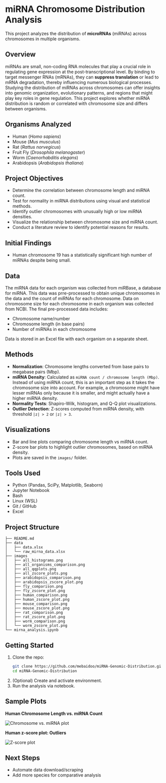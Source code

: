 # miRNA Chromosome Distribution Analysis

This project analyzes the distribution of **microRNAs** (miRNAs) across chromosomes in multiple organisms.

## Overview

miRNAs are small, non-coding RNA molecules that play a crucial role in regulating gene expression at the post-transcriptional level. By binding to target messenger RNAs (mRNAs), they can **suppress translation** or lead to mRNA degradation, thereby influencing numerous biological processes. Studying the distribution of miRNAs across chromosomes can offer insights into genomic organization, evolutionary patterns, and regions that might play key roles in gene regulation. This project explores whether miRNA distribution is random or correlated with chromosome size and differs between organisms.

## Organisms Analyzed

- Human (*Homo sapiens*)
- Mouse (*Mus musculus*)
- Rat (*Rattus norvegicus*)
- Fruit Fly (*Drosophila melanogaster*)
- Worm (*Caenorhabditis elegans*)
- Arabidopsis (*Arabidopsis thaliana*)

## Project Objectives

- Determine the correlation between chromosome length and miRNA count.
- Test for normality in miRNA distributions using visual and statistical methods.
- Identify outlier chromosomes with unusually high or low miRNA densities.
- Visualize the relationship between chromosome size and miRNA count.
- Conduct a literature review to identify potential reasons for results.

## Initial Findings

- Human chromosome 19 has a statistically significant high number of miRNAs despite being small.

## Data

The miRNA data for each organism was collected from miRBase, a database for miRNA. This data was prre-processed to obtain unique chromosomes in the data and the count of miRNAs for each chromosome. Data on chromosome size for each chromosome in each organism was collected from NCBI. 
The final pre-processed data includes:
- Chromosome name/number
- Chromosome length (in base pairs)
- Number of miRNAs in each chromosome

Data is stored in an Excel file with each organism on a separate sheet.

## Methods

- **Normalization**: Chromosome lengths converted from base pairs to megabase pairs (Mbp).
- **miRNA Density**: Calculated as `miRNA count / chromosome length (Mbp)`. Instead of using miRNA count, this is an important step as it takes the chromosome size into account. For example, a chromosome might have lesser miRNAs only because it is smaller, and might actually have a higher miRNA density.
- **Normality Tests**: Shapiro-Wilk, histogram, and Q-Q plot visualizations.
- **Outlier Detection**: Z-scores computed from miRNA density, with threshold `|z| > 2` or `|z| > 3`.

## Visualizations

- Bar and line plots comparing chromosome length vs miRNA count.
- Z-score bar plots to highlight outlier chromosomes, based on miRNA density.
- Plots are saved in the `images/` folder.

## Tools Used

- Python (Pandas, SciPy, Matplotlib, Seaborn)
- Jupyter Notebook
- Bash
- Linux (WSL)
- Git / GitHub
- Excel

## Project Structure

```
├── README.md
├── data
│   ├── data.xlsx
│   └── raw_mirna_data.xlsx
├── images
│   ├── all_histograms.png
│   ├── all_organisms_comparison.png
│   ├── all_qqplots.png
│   ├── all_zscore_plots.png
│   ├── arabidopsis_comparison.png
│   ├── arabidopsis_zscore_plot.png
│   ├── fly_comparison.png
│   ├── fly_zscore_plot.png
│   ├── human_comparison.png
│   ├── human_zscore_plot.png
│   ├── mouse_comparison.png
│   ├── mouse_zscore_plot.png
│   ├── rat_comparison.png
│   ├── rat_zscore_plot.png
│   ├── worm_comparison.png
│   └── worm_zscore_plot.png
└── mirna_analysis.ipynb
```

## Getting Started

1. Clone the repo:
   ```bash
   git clone https://github.com/mebaidoo/miRNA-Genomic-Distribution.git
   cd miRNA-Genomic-Distribution
2. (Optional) Create and activate environment.
3. Run the analysis via notebook.

## Sample Plots

**Human Chromosome Length vs. miRNA Count**

![Chromosome vs. miRNA plot](images/human_comparison.png)

**Human z-score plot: Outliers**

![Z-score plot](images/human_zscore_plot.png)

## Next Steps
- Automate data download/scraping
- Add more species for comparative analysis
